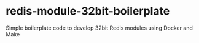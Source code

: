 # redis-module-32bit-boilerplate
Simple boilerplate code to develop 32bit Redis modules using Docker and Make
